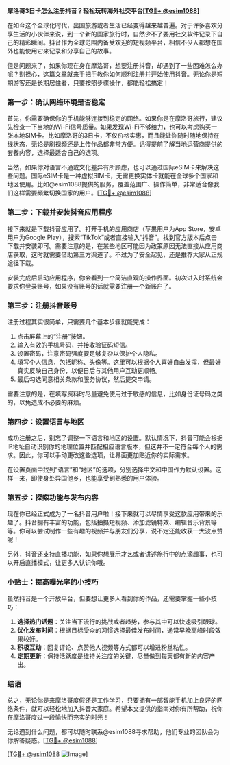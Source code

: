 **摩洛哥3日卡怎么注册抖音？轻松玩转海外社交平台[[TG💪+ @esim1088](https://t.me/s/esim1088)]**

在如今这个全球化时代，出国旅游或者生活已经变得越来越普遍。对于许多喜欢分享生活的小伙伴来说，到一个新的国家旅行时，自然少不了要用社交软件记录下自己的精彩瞬间。抖音作为全球范围内备受欢迎的短视频平台，相信不少人都想在国外也能使用它来记录和分享自己的故事。

但是问题来了，如果你现在身在摩洛哥，想要注册抖音，却遇到了一些困难怎么办呢？别担心，这篇文章就来手把手教你如何顺利注册并开始使用抖音。无论你是短期游客还是长期居住者，只要按照步骤操作，都能轻松搞定！

### **第一步：确认网络环境是否稳定**

首先，你需要确保你的手机能够连接到稳定的网络。如果你是在摩洛哥旅行，建议先检查一下当地的Wi-Fi信号质量。如果发现Wi-Fi不够给力，也可以考虑购买一张本地SIM卡。比如摩洛哥的3日卡，不仅价格实惠，而且能让你随时随地保持在线状态，无论是刷视频还是上传作品都非常方便。记得提前了解当地运营商提供的套餐内容，选择最适合自己的选项。

当然，如果你对语言不通或文化差异有所顾虑，也可以通过国际eSIM卡来解决这些问题。国际eSIM卡是一种虚拟SIM卡，无需更换实体卡就能在全球多个国家和地区使用。比如@esim1088提供的服务，覆盖范围广、操作简单，非常适合像我们这样需要频繁切换国家的用户。[[TG💪+ @esim1088](https://t.me/s/esim1088)]

### **第二步：下载并安装抖音应用程序**

接下来就是下载抖音应用了。打开手机的应用商店（苹果用户为App Store，安卓用户为Google Play），搜索“TikTok”或者直接输入“抖音”。找到官方版本后点击下载并安装即可。需要注意的是，在某些地区可能因为政策原因无法直接从应用商店获取，这时就需要借助第三方渠道了。不过为了安全起见，还是推荐大家从正规途径下载。

安装完成后启动应用程序，你会看到一个简洁直观的操作界面。初次进入时系统会要求你登录账号，如果没有账号的话就需要注册一个新账户了。

### **第三步：注册抖音账号**

注册过程其实很简单，只需要几个基本步骤就能完成：

1. 点击屏幕上的“注册”按钮。
2. 输入有效的手机号码，并接收验证码短信。
3. 设置密码，注意密码强度要足够复杂以保护个人隐私。
4. 填写个人信息，包括昵称、头像等。这里可以根据个人喜好自由发挥，但最好真实反映自己身份，以便日后与其他用户互动更顺畅。
5. 最后勾选同意相关条款和服务协议，然后提交申请。

需要注意的是，在填写资料时尽量避免使用过于敏感的信息，比如身份证号码之类的，以免造成不必要的麻烦。

### **第四步：设置语言与地区**

成功注册之后，别忘了调整一下语言和地区的设置。默认情况下，抖音可能会根据IP地址自动识别你的地理位置并匹配相应语言版本，但这并不一定符合每个人的需求。因此，你可以手动更改这些选项，让界面更加贴近你的实际需求。

在设置页面中找到“语言”和“地区”的选项，分别选择中文和中国作为默认设置。这样一来，即使身处异国他乡，也能享受到熟悉的用户体验。

### **第五步：探索功能与发布内容**

现在你已经正式成为了一名抖音用户啦！接下来就可以尽情享受这款应用带来的乐趣了。抖音拥有丰富的功能，包括拍摄短视频、添加滤镜特效、编辑音乐背景等等。你可以尝试制作一些有趣的视频并与朋友们分享，说不定还能收获一大波点赞呢！

另外，抖音还支持直播功能，如果你想展示才艺或者讲述旅行中的点滴趣事，也可以开启直播模式，让更多人认识你哦。

### **小贴士：提高曝光率的小技巧**

虽然抖音是一个开放平台，但要想让更多人看到你的作品，还需要掌握一些小技巧：

1. **选择热门话题**：关注当下流行的挑战或者趋势，参与其中可以快速吸引眼球。
2. **优化发布时间**：根据目标受众的习惯选择最佳发布时间，通常早晚高峰时段效果较好。
3. **积极互动**：回复评论、点赞他人视频等方式都可以增进粉丝粘性。
4. **定期更新**：保持活跃度是维持关注度的关键，尽量做到每天都有新的内容产出。

### **结语**

总之，无论你是来摩洛哥度假还是工作学习，只要拥有一部智能手机加上良好的网络条件，就可以轻松地加入抖音大家庭。希望本文提供的指南对你有所帮助，祝你在摩洛哥度过一段愉快而充实的时光！

无论遇到什么问题，都可以随时联系@esim1088寻求帮助，他们专业的团队会为你解答疑惑。[[TG💪+ @esim1088](https://t.me/s/esim1088)] 

[[TG💪+ @esim1088](https://t.me/s/esim1088) ![Image](https://i.postimg.cc/4NQfJmqS/Snipaste-2025-05-13-00-14-12.png)]